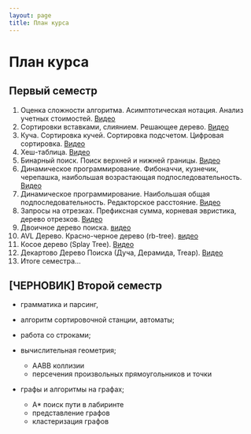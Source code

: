 ```yaml
---
layout: page
title: План курса
---
```


# План курса

## Первый семестр

1. Оценка сложности алгоритма. Асимптотическая нотация. Анализ учетных стоимостей. [Видео](https://youtu.be/LKBMrXVFQHo)
2. Сортировки вставками, слиянием. Решающее дерево. [Видео](https://youtu.be/8r4tSlA_gFg)
3. Куча. Сортировка кучей. Сортировка подсчетом. Цифровая сортировка. [Видео](https://www.youtube.com/watch?v=LRpp7i8_HyY)
4. Хеш-таблица. [Видео](https://youtu.be/olc_KHCD5u0)
5. Бинарный поиск. Поиск верхней и нижней границы. [Видео](https://youtu.be/RlQgGDPbf8U)
6. Динамическое программирование. Фибоначчи, кузнечик, черепашка, наибольшая возрастающая подпоследовательность. [Видео](https://youtu.be/OwHyVeltsbs)
7. Динамическое программирование. Наибольшая общая подпоследовательность. Редакторское расстояние. [Видео](https://youtu.be/F1GtteDm6Ts)
8. Запросы на отрезках. Префиксная сумма, корневая эвристика, дерево отрезков. [Видео](https://youtu.be/cMG5QLnFEMo)
9. Двоичное дерево поиска. [видео](https://www.youtube.com/watch?v=6VqkqFSGN9g)
10. AVL Дерево. Красно-черное дерево (rb-tree). [видео](https://www.youtube.com/watch?v=2aMIiwI7LTQ)
11. Косое дерево (Splay Tree). [Видео](https://www.youtube.com/watch?v=FltR3q6HZtM)
12. Декартово Дерево Поиска (Дуча, Дерамида, Treap). [Видео](https://www.youtube.com/watch?v=1sivPqXLGCI)
13. Итоге семестра...

## [ЧЕРНОВИК] Второй семестр

- грамматика и парсинг, 
- алгоритм сортировочной станции, автоматы; 
- работа со строками;

- вычислительная геометрия; 
  - AABB коллизии
  - персечения произвольных прямоугольников и точки
- графы и алгоритмы на графах; 
  - A* поиск пути в лабиринте
  - представление графов
  - кластеризация графов
